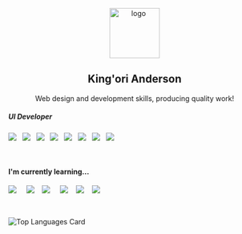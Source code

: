 <p align="center">
 <img width="100px" src="https://user-images.githubusercontent.com/96972017/163855551-09c7e027-94aa-48b9-8a3c-f1d21e70d94e.png" align="center" alt="logo" />
 <h2 align="center">King'ori Anderson</h2>
 <p align="center">Web design and development skills, producing quality work!</p>
</p>

<h5>UI Developer</h5>
<p >
 <img src="https://img.shields.io/badge/html5%20-%23e34f26.svg?&style=for-the-badge&logo=html5&logoColor=white" />&nbsp;&nbsp;
 <img src="https://img.shields.io/badge/CSS3-1572B6?&style=for-the-badge&logo=css3&logoColor=white" />&nbsp;&nbsp;
 <img src="https://img.shields.io/badge/JavaScript-F7DF1E?style=for-the-badge&logo=javascript&logoColor=black" />&nbsp;&nbsp;
 <img src="https://img.shields.io/badge/React-20232A?style=for-the-badge&logo=react&logoColor=61DAFB" />&nbsp;&nbsp;
 <img src="https://img.shields.io/badge/Material--UI-0081CB?style=for-the-badge&logo=material-ui&logoColor=white">&nbsp;&nbsp;
 <img src="https://img.shields.io/badge/sass%20-%23cc6699.svg?&style=for-the-badge&logo=sass&logoColor=white" />&nbsp;&nbsp;
 <img src="https://img.shields.io/badge/Photoshop-F7B500?style=for-the-badge&logo=photoshop&logoColor=white" />&nbsp;&nbsp;
 <img src="https://img.shields.io/badge/Figma-2496ED?style=for-the-badge&logo=figma&logoColor=white" />&nbsp;&nbsp;
</p>

<br>

<h4>I'm currently learning...</h4>
<p >
 <img src="https://img.shields.io/badge/TypeScript-007ACC?style=for-the-badge&logo=typescript&logoColor=white" />&nbsp;&nbsp;&nbsp;&nbsp;
 <img src="https://img.shields.io/badge/next.js-000000?style=for-the-badge&logo=next.js&logoColor=white" />&nbsp;&nbsp;&nbsp;
 <img src="https://img.shields.io/badge/node.js%20-%23339933.svg?&style=for-the-badge&logo=node.js&logoColor=white" />&nbsp;&nbsp;&nbsp;&nbsp;
 <img src="https://img.shields.io/badge/React_Native-20232A?style=for-the-badge&logo=react&logoColor=61DAFB" />&nbsp;&nbsp;&nbsp;
 <img src="https://img.shields.io/badge/Express.js-404D59?style=for-the-badge" />&nbsp;&nbsp;&nbsp;
  <img src="https://img.shields.io/badge/MongoDB-4EA94B?style=for-the-badge&logo=mongodb&logoColor=white" />&nbsp;&nbsp;&nbsp;
</p>

<br>
 
![Top Languages Card](https://github-readme-stats.vercel.app/api/top-langs/?username=kingorianderson&layout=compact)



<!---
![poster](https://user-images.githubusercontent.com/96972017/163843214-83338f9b-8fa2-44a5-b982-c9007e31d860.png)
kingorianderson/kingorianderson is a ✨ special ✨ repository because its `README.md` (this file) appears on your GitHub profile.
You can click the Preview link to take a look at your changes.
--->
